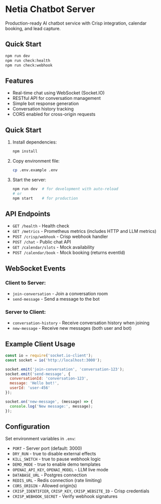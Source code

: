 # Netia Chatbot Server

Production-ready AI chatbot service with Crisp integration, calendar booking, and lead capture.

## Quick Start

```bash
npm run dev
npm run check:health
npm run check:webhook
```

## Features

- Real-time chat using WebSocket (Socket.IO)
- RESTful API for conversation management
- Simple bot response generation
- Conversation history tracking
- CORS enabled for cross-origin requests

## Quick Start

1. Install dependencies:
   ```bash
   npm install
   ```

2. Copy environment file:
   ```bash
   cp .env.example .env
   ```

3. Start the server:
   ```bash
   npm run dev  # for development with auto-reload
   # or
   npm start    # for production
   ```

## API Endpoints

- `GET /health` - Health check
- `GET /metrics` - Prometheus metrics (includes HTTP and LLM metrics)
- `POST /crisp/webhook` - Crisp webhook handler
- `POST /chat` - Public chat API
- `GET /calendar/slots` - Mock availability
- `POST /calendar/book` - Mock booking (returns eventId)

## WebSocket Events

### Client to Server:
- `join-conversation` - Join a conversation room
- `send-message` - Send a message to the bot

### Server to Client:
- `conversation-history` - Receive conversation history when joining
- `new-message` - Receive new messages (both user and bot)

## Example Client Usage

```javascript
const io = require('socket.io-client');
const socket = io('http://localhost:3000');

socket.emit('join-conversation', 'conversation-123');
socket.emit('send-message', {
  conversationId: 'conversation-123',
  message: 'Hello bot!',
  userId: 'user-456'
});

socket.on('new-message', (message) => {
  console.log('New message:', message);
});
```

## Configuration

Set environment variables in `.env`:
- `PORT` - Server port (default: 3000)
- `DRY_RUN` - true to disable external effects
- `KILL_SWITCH` - true to pause webhook logic
- `DEMO_MODE` - true to enable demo templates
- `OPENAI_API_KEY`, `OPENAI_MODEL` - LLM live mode
- `DATABASE_URL` - Postgres connection
- `REDIS_URL` - Redis connection (rate limiting)
- `CORS_ORIGIN` - Allowed origin(s)
- `CRISP_IDENTIFIER`, `CRISP_KEY`, `CRISP_WEBSITE_ID` - Crisp credentials
- `CRISP_WEBHOOK_SECRET` - Verify webhook signatures
